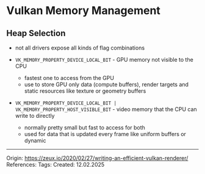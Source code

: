 # Vulkan Memory Management

## Heap Selection

- not all drivers expose all kinds of flag combinations

- `VK_MEMORY_PROPERTY_DEVICE_LOCAL_BIT` - GPU memory not visible to the CPU
	- fastest one to access from the GPU
	- use to store GPU only data (compute buffers), render targets and static resources like texture or geometry buffers
- `VK_MEMORY_PROPERTY_DEVICE_LOCAL_BIT | VK_MEMORY_PROPERTY_HOST_VISIBLE_BIT` - video memory that the CPU can write to directly
	- normally pretty small but fast to access for both
	- used for data that is updated every frame like uniform buffers or dynamic 

---

Origin: https://zeux.io/2020/02/27/writing-an-efficient-vulkan-renderer/
References: 
Tags: 
Created: 12.02.2025

